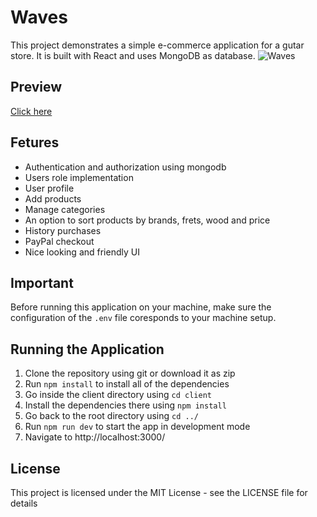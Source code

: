 # Waves
This project demonstrates a simple e-commerce application for a gutar store. It is built with React and uses MongoDB as database.
![Waves](https://i.imgur.com/cwSWXLO.jpg)

## Preview
[Click here](https://mighty-scrubland-69743.herokuapp.com/)

## Fetures
 * Authentication and authorization using mongodb
 * Users role implementation
 * User profile
 * Add products
 * Manage categories
 * An option to sort products by brands, frets, wood and price
 * History purchases 
 * PayPal checkout
 * Nice looking and friendly UI

## Important

Before running this application on your machine, make sure the configuration of the `.env` file coresponds to your machine setup.

## Running the Application

1. Clone the repository using git or download it as zip
2. Run `npm install` to install all of the dependencies
3. Go inside the client directory using `cd client`
4. Install the dependencies there using `npm install`
3. Go back to the root directory using `cd ../`
4. Run `npm run dev` to start the app in development mode
5. Navigate to http://localhost:3000/

## License

This project is licensed under the MIT License - see the LICENSE file for details
